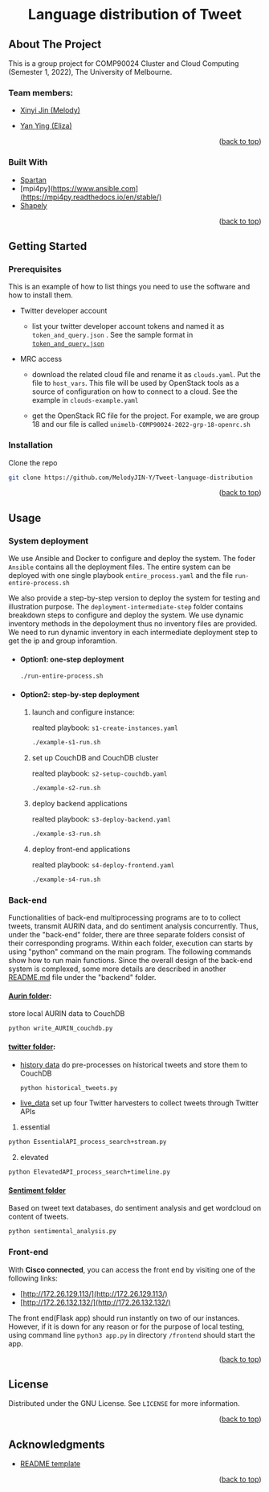 <div id="top"></div>
<!--
*** Thanks for checking out the Best-README-Template. If you have a suggestion
*** that would make this better, please fork the repo and create a pull request
*** or simply open an issue with the tag "enhancement".
*** Don't forget to give the project a star!
*** Thanks again! Now go create something AMAZING! :D
-->



<!-- PROJECT SHIELDS -->
<!--
*** I'm using markdown "reference style" links for readability.
*** Reference links are enclosed in brackets [ ] instead of parentheses ( ).
*** See the bottom of this document for the declaration of the reference variables
*** for contributors-url, forks-url, etc. This is an optional, concise syntax you may use.
*** https://www.markdownguide.org/basic-syntax/#reference-style-links
-->



<!-- PROJECT LOGO -->
<br />
<div align="center">
<h1 align="center"> Language distribution of Tweet </h1>

</div>

<!-- ABOUT THE PROJECT -->
## About The Project
This is a group project for COMP90024 Cluster and Cloud Computing (Semester 1, 2022), The University of Melbourne. 


### Team members: 
* [Xinyi Jin (Melody)](https://www.linkedin.com/in/melody-jin/)

* [Yan Ying (Eliza)](https://www.linkedin.com/in/yan-ying-602848218/)

<p align="right">(<a href="#top">back to top</a>)</p>


### Built With

* [Spartan](https://dashboard.cloud.unimelb.edu.au)
* [mpi4py](https://www.ansible.com](https://mpi4py.readthedocs.io/en/stable/)
* [Shapely](https://shapely.readthedocs.io/en/stable/manual.html)


<p align="right">(<a href="#top">back to top</a>)</p>



<!-- GETTING STARTED -->
## Getting Started

### Prerequisites

This is an example of how to list things you need to use the software and how to install them.
* Twitter developer account 

    * list your twitter developer account tokens and named it as `token_and_query.json` . See the sample format in [`token_and_query.json`](https://github.com/MelodyJIN-Y/Liveability-of-Melbourne/blob/main/backend/twitter/live_data/essential/token_and_query.json)

* MRC access 
  
    * download the related cloud file and rename it as `clouds.yaml`. Put the file to `host_vars`. This file will be used by OpenStack tools as a source of configuration on how to connect to a cloud. See the example in `clouds-example.yaml`
  
    * get the OpenStack RC file for the project. For example, we are group 18 and our file is called `unimelb-COMP90024-2022-grp-18-openrc.sh`

### Installation

Clone the repo
   ```sh
   git clone https://github.com/MelodyJIN-Y/Tweet-language-distribution
   ```

<p align="right">(<a href="#top">back to top</a>)</p>



<!-- USAGE EXAMPLES -->
## Usage

### System deployment 
We use Ansible and Docker to configure and deploy the system. The foder `Ansible` contains all the deployment files. The entire system can be deployed with one single playbook `entire_process.yaml` and the file `run-entire-process.sh`

We also provide a step-by-step version to deploy the system for testing and illustration purpose. The `deployment-intermediate-step` folder contains breakdown steps to configure and deploy the system. We use dynamic inventory methods in the depoloyment thus no inventory files are provided. We need to run dynamic inventory in each intermediate deployment step to get the ip and group inforamtion.  
* #### Option1: one-step deployment 

  ```sh
  ./run-entire-process.sh
  ```
* #### Option2: step-by-step deployment 
  1. launch and configure instance: 
  
      realted playbook: `s1-create-instances.yaml`
    
      ```sh
      ./example-s1-run.sh
      ```
  2. set up CouchDB and CouchDB cluster  
      
      realted playbook: `s2-setup-couchdb.yaml`
    
      ```sh
      ./example-s2-run.sh
      ```
  3. deploy backend applications  
      
      realted playbook: `s3-deploy-backend.yaml`
    
      ```sh
      ./example-s3-run.sh
      ```
  4. deploy front-end applications  
      
      realted playbook: `s4-deploy-frontend.yaml`
    
      ```sh
      ./example-s4-run.sh
      ```
### Back-end
Functionalities of back-end multiprocessing programs are to to collect tweets, transmit AURIN data, and do sentiment analysis concurrently. Thus, under the "back-end" folder, there are three separate folders consist of their corresponding programs. Within each folder, execution can starts by using "python" command on the main program. The following commands show how to run main functions. Since the overall design of the back-end system is complexed, some more details are described in another [README.md](https://github.com/MelodyJIN-Y/Liveability-of-Melbourne/blob/main/backend/README.md) file under the "backend" folder.
#### [Aurin folder](https://github.com/MelodyJIN-Y/Liveability-of-Melbourne/tree/main/backend/Aurin):
store local AURIN data to CouchDB
  ```sh
  python write_AURIN_couchdb.py
  ```
#### [twitter folder](https://github.com/MelodyJIN-Y/Liveability-of-Melbourne/tree/main/backend/twitter):
* [history data](https://github.com/MelodyJIN-Y/Liveability-of-Melbourne/tree/main/backend/twitter/history_data)
do pre-processes on historical tweets and store them to CouchDB
  ```sh
  python historical_tweets.py
  ```
* [live_data](https://github.com/MelodyJIN-Y/Liveability-of-Melbourne/tree/main/backend/twitter/live_data)
set up four Twitter harvesters to collect tweets through Twitter APIs
1. essential
  ```sh
  python EssentialAPI_process_search+stream.py
  ```
2. elevated
  ```sh
  python ElevatedAPI_process_search+timeline.py
  ```
  
#### [Sentiment folder](https://github.com/MelodyJIN-Y/Liveability-of-Melbourne/tree/main/backend/Sentiment)
Based on tweet text databases, do sentiment analysis and get wordcloud on content of tweets.
  ```sh
  python sentimental_analysis.py
  ```

### Front-end 

With **Cisco connected**, you can access the front end by visiting one of the following links:<br>
* [http://172.26.129.113/](http://172.26.129.113/)<br>
* [http://172.26.132.132/](http://172.26.132.132/)<br>

The front end(Flask app) should run instantly on two of our instances. However, if it is down for any reason or for the purpose of local testing, using command line `python3 app.py` in directory `/frontend` should start the app.

<p align="right">(<a href="#top">back to top</a>)</p>


<!-- LICENSE -->
## License

Distributed under the GNU License. See `LICENSE` for more information.

<p align="right">(<a href="#top">back to top</a>)</p>



<!-- ACKNOWLEDGMENTS -->
## Acknowledgments

* [README template](https://github.com/othneildrew/Best-README-Template)
<p align="right">(<a href="#top">back to top</a>)</p>



<!-- MARKDOWN LINKS & IMAGES -->
<!-- https://www.markdownguide.org/basic-syntax/#reference-style-links -->
[contributors-shield]: https://img.shields.io/github/contributors/MelodyJIN-Y/Liveability-of-Melbourne.svg?style=for-the-badge
[contributors-url]: https://github.com//MelodyJIN-Y/Liveability-of-Melbourne/graphs/contributors
[forks-shield]: https://img.shields.io/github/forks/MelodyJIN-Y/Liveability-of-Melbourne.svg?style=for-the-badge
[forks-url]: https://github.com//MelodyJIN-Y/Liveability-of-Melbourne/network/members
[license-shield]: https://img.shields.io/github/license/MelodyJIN-Y/Liveability-of-Melbourne.svg?style=for-the-badge
[license-url]: https://github.com/MelodyJIN-Y/Liveability-of-Melbourne/blob/main/LICENSE
[linkedin-shield]: https://img.shields.io/badge/-LinkedIn-black.svg?style=for-the-badge&logo=linkedin&colorB=555
[linkedin-url-Melody]: https://www.linkedin.com/in/melody-jin/
[linkedin-url-Eliza]: linkedin.com/in/yan-ying-602848218
[linkedin-url-Budd]: https://www.linkedin.com/in/xinhao-hao-3a199b23a/
[linkedin-url-Liqin]: www.linkedin.com/in/liqin-zhang-1480ba1a2
[video-shield]: https://img.shields.io/youtube/channel/views/UCLdeGdBHXeT1GqU83WmMy0w?style=social
[product-screenshot]: images/webpage.png
